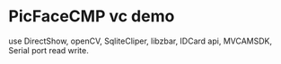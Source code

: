# PicFaceCMP vc demo
use DirectShow, openCV, SqliteCliper, libzbar, IDCard api, MVCAMSDK, Serial port read write.